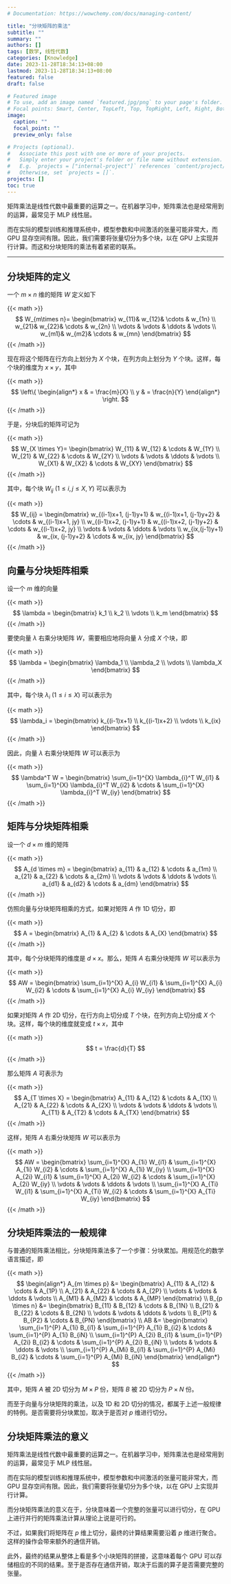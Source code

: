 ```yaml
---
# Documentation: https://wowchemy.com/docs/managing-content/

title: "分块矩阵的乘法"
subtitle: ""
summary: ""
authors: []
tags: [数学, 线性代数]
categories: [Knowledge]
date: 2023-11-28T18:34:13+08:00
lastmod: 2023-11-28T18:34:13+08:00
featured: false
draft: false

# Featured image
# To use, add an image named `featured.jpg/png` to your page's folder.
# Focal points: Smart, Center, TopLeft, Top, TopRight, Left, Right, BottomLeft, Bottom, BottomRight.
image:
  caption: ""
  focal_point: ""
  preview_only: false

# Projects (optional).
#   Associate this post with one or more of your projects.
#   Simply enter your project's folder or file name without extension.
#   E.g. `projects = ["internal-project"]` references `content/project/deep-learning/index.md`.
#   Otherwise, set `projects = []`.
projects: []
toc: true
---
```


矩阵乘法是线性代数中最重要的运算之一。在机器学习中，矩阵乘法也是经常用到的运算，最常见于 MLP 线性层。

而在实际的模型训练和推理系统中，模型参数和中间激活的张量可能非常大，而 GPU 显存空间有限。因此，我们需要将张量切分为多个块，以在 GPU 上实现并行计算。而这和分块矩阵的乘法有着紧密的联系。

<!--more-->

------

## 分块矩阵的定义

一个 $m \times n$ 维的矩阵 $W$ 定义如下

{{< math >}}
$$
W_{m\times n}=  
\begin{bmatrix}  
  w_{11}& w_{12}& \cdots  & w_{1n} \\  
  w_{21}& w_{22}& \cdots  & w_{2n} \\  
  \vdots & \vdots & \ddots & \vdots \\  
  w_{m1}& w_{m2}& \cdots  & w_{mn}  
\end{bmatrix}
$$
{{< /math >}}

现在将这个矩阵在行方向上划分为 $X$ 个块，在列方向上划分为 $Y$ 个块。这样，每个块的维度为 $x \times y$，其中

{{< math >}}
$$
\left\{ \begin{align*}
    x & = \frac{m}{X} \\
    y & = \frac{n}{Y}
\end{align*}
\right.
$$
{{< /math >}}

于是，分块后的矩阵可记为

{{< math >}}
$$
W_{X \times Y}=
\begin{bmatrix}
    W_{11} & W_{12} & \cdots & W_{1Y} \\
    W_{21} & W_{22} & \cdots & W_{2Y} \\
    \vdots & \vdots & \ddots & \vdots \\
    W_{X1} & W_{X2} & \cdots & W_{XY}
\end{bmatrix}
$$
{{< /math >}}

其中，每个块 $W_{ij} \ (1 \leqslant i,j \leqslant X,Y)$ 可以表示为

{{< math >}}
$$
W_{ij} = \begin{bmatrix}
    w_{(i-1)x+1, (j-1)y+1} & w_{(i-1)x+1, (j-1)y+2} & \cdots & w_{(i-1)x+1, jy} \\
    w_{(i-1)x+2, (j-1)y+1} & w_{(i-1)x+2, (j-1)y+2} & \cdots & w_{(i-1)x+2, jy} \\
    \vdots & \vdots & \ddots & \vdots \\
    w_{ix,(j-1)y+1} & w_{ix, (j-1)y+2} & \cdots & w_{ix, jy}
\end{bmatrix}
$$
{{< /math >}}

## 向量与分块矩阵相乘

设一个 $m$ 维的向量

{{< math >}}
$$
\lambda = \begin{bmatrix} k_1 \\ k_2 \\ \vdots \\ k_m \end{bmatrix}
$$
{{< /math >}}

要使向量 $\lambda$ 右乘分块矩阵 $W$，需要相应地将向量 $\lambda$ 分成 $X$ 个块，即

{{< math >}}
$$
\lambda = \begin{bmatrix} \lambda_1 \\ \lambda_2 \\ \vdots \\ \lambda_X \end{bmatrix}
$$
{{< /math >}}

其中，每个块 $\lambda_{i} \ (1 \leqslant i \leqslant X)$ 可以表示为

{{< math >}}
$$
\lambda_i = \begin{bmatrix}
    k_{(i-1)x+1} \\
    k_{(i-1)x+2} \\
    \vdots \\
    k_{ix}
\end{bmatrix}
$$
{{< /math >}}

因此，向量 $\lambda$ 右乘分块矩阵 $W$ 可以表示为

{{< math >}}
$$
\lambda^T W = 
\begin{bmatrix}
    \sum_{i=1}^{X} \lambda_{i}^T W_{i1} &
    \sum_{i=1}^{X} \lambda_{i}^T W_{i2} &
    \cdots &
    \sum_{i=1}^{X} \lambda_{i}^T W_{iy}
\end{bmatrix}
$$
{{< /math >}}

## 矩阵与分块矩阵相乘

设一个 $d \times m$ 维的矩阵

{{< math >}}
$$
A_{d \times m} = \begin{bmatrix} a_{11} & a_{12} & \cdots & a_{1m} \\ a_{21} & a_{22} & \cdots & a_{2m} \\ \vdots & \vdots & \ddots & \vdots \\ a_{d1} & a_{d2} & \cdots & a_{dm} \end{bmatrix}
$$
{{< /math >}}

仿照向量与分块矩阵相乘的方式，如果对矩阵 $A$ 作 1D 切分，即

{{< math >}}
$$
A = \begin{bmatrix} A_{1} & A_{2} & \cdots & A_{X} \end{bmatrix}
$$
{{< /math >}}

其中，每个分块矩阵的维度是 $d \times x$。那么，矩阵 $A$ 右乘分块矩阵 $W$ 可以表示为

{{< math >}}
$$
AW = 
\begin{bmatrix}
    \sum_{i=1}^{X} A_{i} W_{i1} &
    \sum_{i=1}^{X} A_{i} W_{i2} &
    \cdots &
    \sum_{i=1}^{X} A_{i} W_{iy}
\end{bmatrix}
$$
{{< /math >}}

如果对矩阵 $A$ 作 2D 切分，在行方向上切分成 $T$ 个块，在列方向上切分成 $X$ 个块。这样，每个块的维度就变成 $t \times x$，其中

{{< math >}}
$$
t = \frac{d}{T}
$$
{{< /math >}}

那么矩阵 $A$ 可表示为

{{< math >}}
$$
A_{T \times X} = 
\begin{bmatrix}
    A_{11} & A_{12} & \cdots & A_{1X} \\
    A_{21} & A_{22} & \cdots & A_{2X} \\
    \vdots & \vdots & \ddots & \vdots \\
    A_{T1} & A_{T2} & \cdots & A_{TX}
\end{bmatrix}
$$
{{< /math >}}

这样，矩阵 $A$ 右乘分块矩阵 $W$ 可以表示为

{{< math >}}
$$
AW = 
\begin{bmatrix}
    \sum_{i=1}^{X} A_{1i} W_{i1} &
    \sum_{i=1}^{X} A_{1i} W_{i2} &
    \cdots &
    \sum_{i=1}^{X} A_{1i} W_{iy} \\
    \sum_{i=1}^{X} A_{2i} W_{i1} &
    \sum_{i=1}^{X} A_{2i} W_{i2} &
    \cdots &
    \sum_{i=1}^{X} A_{2i} W_{iy} \\
    \vdots & \vdots & \ddots & \vdots \\
    \sum_{i=1}^{X} A_{Ti} W_{i1} &
    \sum_{i=1}^{X} A_{Ti} W_{i2} &
    \cdots &
    \sum_{i=1}^{X} A_{Ti} W_{iy}
\end{bmatrix}
$$
{{< /math >}}

## 分块矩阵乘法的一般规律

与普通的矩阵乘法相比，分块矩阵乘法多了一个步骤：分块累加。用规范化的数学语言描述，即

{{< math >}}
$$
\begin{align*}
    A_{m \times p} &= \begin{bmatrix}
        A_{11} & A_{12} & \cdots & A_{1P} \\
        A_{21} & A_{22} & \cdots & A_{2P} \\
        \vdots & \vdots & \ddots & \vdots \\
        A_{M1} & A_{M2} & \cdots & A_{MP}
    \end{bmatrix} \\
    B_{p \times n} &= \begin{bmatrix}
        B_{11} & B_{12} & \cdots & B_{1N} \\
        B_{21} & B_{22} & \cdots & B_{2N} \\
        \vdots & \vdots & \ddots & \vdots \\
        B_{P1} & B_{P2} & \cdots & B_{PN}
    \end{bmatrix} \\
    AB &= \begin{bmatrix}
        \sum_{i=1}^{P} A_{1i} B_{i1} & \sum_{i=1}^{P} A_{1i} B_{i2} & \cdots & \sum_{i=1}^{P} A_{1i} B_{iN} \\
        \sum_{i=1}^{P} A_{2i} B_{i1} & \sum_{i=1}^{P} A_{2i} B_{i2} & \cdots & \sum_{i=1}^{P} A_{2i} B_{iN} \\
        \vdots & \vdots & \ddots & \vdots \\
        \sum_{i=1}^{P} A_{Mi} B_{i1} & \sum_{i=1}^{P} A_{Mi} B_{i2} & \cdots & \sum_{i=1}^{P} A_{Mi} B_{iN}
    \end{bmatrix}
\end{align*}
$$
{{< /math >}}

其中，矩阵 $A$ 被 2D 切分为 $M \times P$ 份，矩阵 $B$ 被 2D 切分为 $P \times N$ 份。

而至于向量与分块矩阵的乘法，以及 1D 和 2D 切分的情况，都属于上述一般规律的特例。是否需要将分块累加，取决于是否对 $p$ 维进行切分。

## 分块矩阵乘法的意义

矩阵乘法是线性代数中最重要的运算之一。在机器学习中，矩阵乘法也是经常用到的运算，最常见于 MLP 线性层。

而在实际的模型训练和推理系统中，模型参数和中间激活的张量可能非常大，而 GPU 显存空间有限。因此，我们需要将张量切分为多个块，以在 GPU 上实现并行计算。

而分块矩阵乘法的意义在于，分块意味着一个完整的张量可以进行切分，在 GPU 上进行并行的矩阵乘法计算从理论上说是可行的。

不过，如果我们将矩阵在 $p$ 维上切分，最终的计算结果需要沿着 $p$ 维进行聚合。这样的操作会带来额外的通信开销。

此外，最终的结果从整体上看是多个小块矩阵的拼接，这意味着每个 GPU 可以存储相应的不同的结果。至于是否存在通信开销，取决于后面的算子是否需要完整的张量。